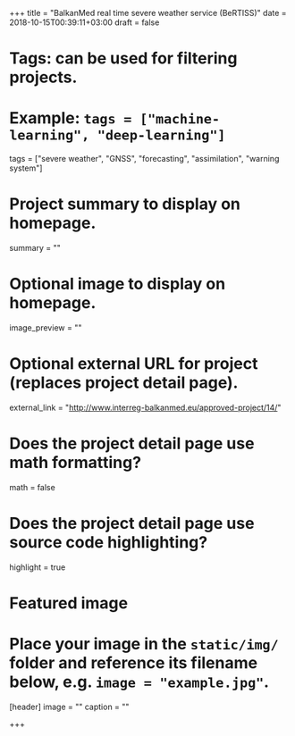 +++
title = "BalkanMed real time severe weather service (BeRTISS)"
date = 2018-10-15T00:39:11+03:00
draft = false

# Tags: can be used for filtering projects.
# Example: `tags = ["machine-learning", "deep-learning"]`
tags = ["severe weather", "GNSS", "forecasting", "assimilation", "warning system"]

# Project summary to display on homepage.
summary = ""

# Optional image to display on homepage.
image_preview = ""

# Optional external URL for project (replaces project detail page).
external_link = "http://www.interreg-balkanmed.eu/approved-project/14/"

# Does the project detail page use math formatting?
math = false

# Does the project detail page use source code highlighting?
highlight = true

# Featured image
# Place your image in the `static/img/` folder and reference its filename below, e.g. `image = "example.jpg"`.
[header]
image = ""
caption = ""

+++
